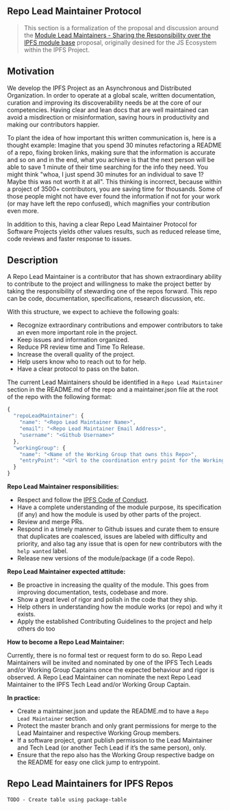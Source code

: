 ## Repo Lead Maintainer Protocol

> This section is a formalization of the proposal and discussion around the [Module Lead Maintainers - Sharing the Responsibility over the IPFS module base](https://github.com/ipfs/pm/issues/600) proposal, originally desined for the JS Ecosystem within the IPFS Project.

## Motivation

We develop the IPFS Project as an Asynchronous and Distributed Organization. In order to operate at a global scale, written documentation, curation and improving its discoverability needs be at the core of our competencies. Having clear and lean docs that are well maintained can avoid a misdirection or misinformation, saving hours in productivity and making our contributors happier.

To plant the idea of how important this written communication is, here is a thought example: Imagine that you spend 30 minutes refactoring a README of a repo, fixing broken links, making sure that the information is accurate and so on and in the end, what you achieve is that the next person will be able to save 1 minute of their time searching for the info they need. You might think "whoa, I just spend 30 minutes for an individual to save 1? Maybe this was not worth it at all". This thinking is incorrect, because within a project of 3500+ contributors, you are saving time for thousands. Some of those people might not have ever found the information if not for your work (or may have left the repo confused), which magnifies your contribution even more.

In addition to this, having a clear Repo Lead Maintainer Protocol for Software Projects yields other values results, such as reduced release time, code reviews and faster response to issues.

## Description

A Repo Lead Maintainer is a contributor that has shown extraordinary ability to contribute to the project and willingness to make the project better by taking the responsibility of stewarding one of the repos forward. This repo can be code, documentation, specifications, research discussion, etc.

With this structure, we expect to achieve the following goals:

- Recognize extraordinary contributions and empower contributors to take an even more important role in the project.
- Keep issues and information organized.
- Reduce PR review time and Time To Release.
- Increase the overall quality of the project.
- Help users know who to reach out to for help.
- Have a clear protocol to pass on the baton.

The current Lead Maintainers should be identified in a `Repo Lead Maintainer` section in the README.md of the repo and a maintainer.json file at the root of the repo with the following format:

```JavaScript
{
  "repoLeadMaintainer": {
    "name": "<Repo Lead Maintainer Name>",
    "email": "<Repo Lead Maintainer Email Address>",
    "username": "<Github Username>"
  },
  "workingGroup": {
    "name": "<Name of the Working Group that owns this Repo>",
    "entryPoint": "<Url to the coordination entry point for the Working Group>"
  }
}
```

**Repo Lead Maintainer responsibilities:**

- Respect and follow the [IPFS Code of Conduct](https://github.com/ipfs/community/blob/master/code-of-conduct.md).
- Have a complete understanding of the module purpose, its specification (if any) and how the module is used by other parts of the project.
- Review and merge PRs.
- Respond in a timely manner to Github issues and curate them to ensure that duplicates are coalesced, issues are labeled with difficulty and priority, and also tag any issue that is open for new contributors with the `help wanted` label.
- Release new versions of the module/package (if a code Repo).

**Repo Lead Maintainer expected attitude:**

- Be proactive in increasing the quality of the module. This goes from improving documentation, tests, codebase and more.
- Show a great level of rigor and polish in the code that they ship.
- Help others in understanding how the module works (or repo) and why it exists.
- Apply the established Contributing Guidelines to the project and help others do too

**How to become a Repo Lead Maintainer:**

Currently, there is no formal test or request form to do so. Repo Lead Maintainers will be invited and nominated by one of the IPFS Tech Leads and/or Working Group Captains once the expected behaviour and rigor is observed. A Repo Lead Maintainer can nominate the next Repo Lead Maintainer to the IPFS Tech Lead and/or Working Group Captain.

**In practice:**

- Create a maintainer.json and update the README.md to have a `Repo Lead Maintainer` section.
- Protect the master branch and only grant permissions for merge to the Lead Maintainer and respective Working Group members.
- If a software project, grant publish permission to the Lead Maintainer and Tech Lead (or another Tech Lead if it’s the same person), only.
- Ensure that the repo also has the Working Group respective badge on the README for easy one click jump to entrypoint.

## Repo Lead Maintainers for IPFS Repos

```
TODO - Create table using package-table
```

